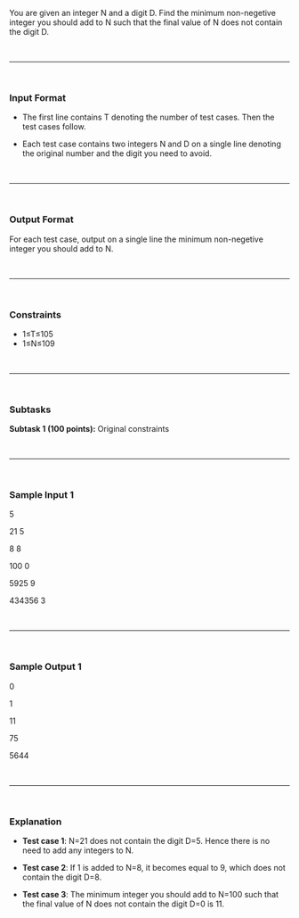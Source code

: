 You are given an integer N and a digit D. Find the minimum non-negetive integer you should add to N such that the final value of N does not contain the digit D.



<br>
<hr/>
<br>

### Input Format

* The first line contains T denoting the number of test cases. Then the test cases follow.

* Each test case contains two integers N and D on a single line denoting the original number and the digit you need to avoid.

<br>
<hr/>
<br>

### Output Format

For each test case, output on a single line the minimum non-negetive integer you should add to N.

<br>
<hr/>
<br>

### Constraints
* 1≤T≤105 
* 1≤N≤109


<br>
<hr/>
<br>

### Subtasks
**Subtask 1 (100 points):** Original constraints

<br>
<hr/>
<br>

### Sample Input 1 
5

21 5

8 8

100 0

5925 9

434356 3


<br>
<hr/>
<br>

### Sample Output 1 
0

1

11

75

5644

<br>
<hr/>
<br>

### Explanation
* **Test case 1**: N=21  does not contain the digit D=5. Hence there is no need to add any integers to N.

* **Test case 2**: If 1 is added to N=8, it becomes equal to 9, which does not contain the digit D=8.

* **Test case 3**: The minimum integer you should add to N=100 such that the final value of N does not contain the digit D=0 is 11.


